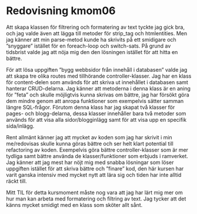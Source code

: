 ---
---
Redovisning kmom06
=========================

Att skapa klassen för filtrering och formatering av text tyckte jag gick bra, och jag valde även att lägga till metoder för strip_tag och htmlentities. Men jag känner att min parse-metod kunde ha skrivits på ett smidigare och ”snyggare” istället för en foreach-loop och switch-sats. På grund av tidsbrist valde jag att nöja mig den den lösningen istället för att hitta en bättre.

För att lösa uppgiften ”bygg webbsidor från innehåll i databasen” valde jag att skapa tre olika routes med tillhörande controller-klasser. Jag har en klass för content-delen som används för att skriva ut innehållet i databasen samt hanterar CRUD-delarna. Jag känner att metoderna i denna klass är en aning för ”feta” och skulle möjligtvis kunna skrivas om bättre, jag har försökt göra dem mindre genom att anropa funktioner som exempelvis sätter samman längre SQL-frågor. Förutom denna klass har jag skapat två klasser för pages- och blogg-delarna, dessa klasser innehåller bara två metoder som används för att visa alla sidor/blogginlägg samt för att visa upp en specifik sida/inlägg.

Rent allmänt känner jag att mycket av koden som jag har skrivit i min me/redovisas skulle kunna göras bättre och ser helt klart potential till refactoring av koden. Exempelvis göra bättre controller-klasser som är mer tydliga samt bättre använda de klasser/funktioner som erbjuds i ramverket. Jag känner att jag mest har nöjt mig med snabba lösningar som löser uppgiften istället för att skriva bättre och ”finare” kod, den här kursen har varit ganska intensiv med mycket nytt att lära sig och tiden har inte alltid räckt till.

Mitt TIL för detta kursmoment måste nog vara att jag har lärt mig mer om hur man kan arbeta med formatering och filtring av text. Jag tycker att det känns mycket smidigt med en klass som sköter allt sånt. 
